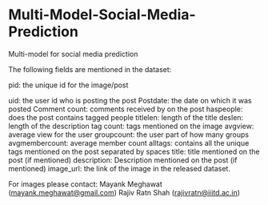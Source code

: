 # Multi-Model-Social-Media-Prediction

Multi-model for social media prediction


The following fields are mentioned in the dataset:

pid: the unique id for the image/post

uid: the user id who is posting the post
Postdate: the date on which it was posted
Comment count: comments received by on the post
haspeople: does the post contains tagged people
titlelen: length of the title
deslen: length of the description
tag count: tags mentioned on the image
avgview: average view for the user
groupcount: the user part of how many groups
avgmembercount: average member count
alltags: contains all the unique tags mentioned on the post separated by spaces
title: title mentioned on the post (if mentioned)
description: Description mentioned on the post (if mentioned)
image_url: the link of the image in the released dataset.

For images please contact:
Mayank Meghawat (mayank.meghawat@gmail.com)
Rajiv Ratn Shah (rajivratn@iiitd.ac.in)
